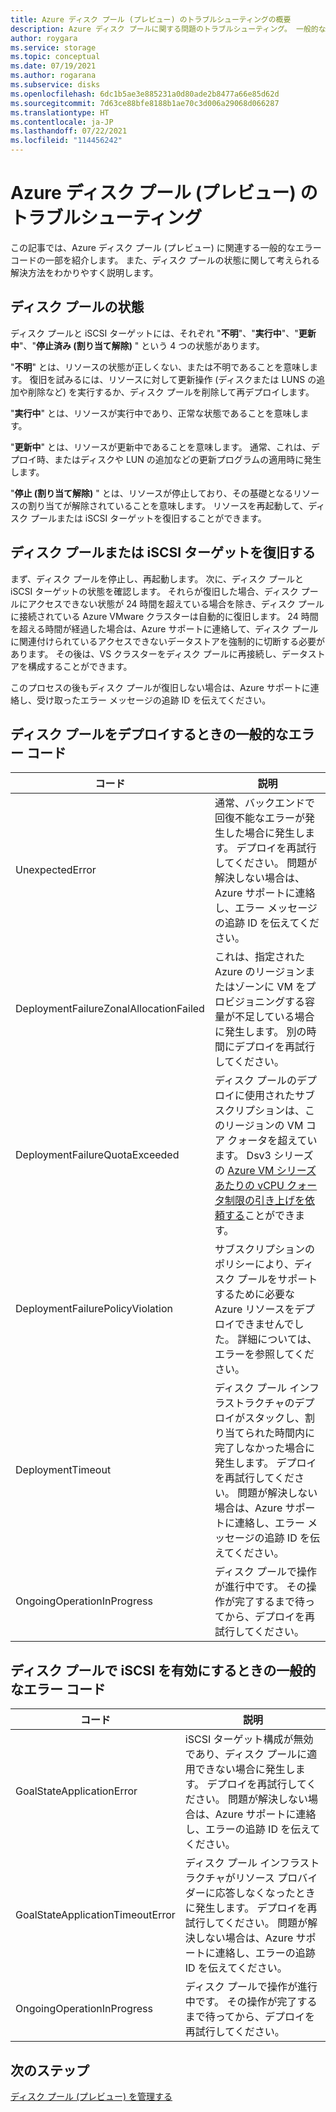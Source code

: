 ```yaml
---
title: Azure ディスク プール (プレビュー) のトラブルシューティングの概要
description: Azure ディスク プールに関する問題のトラブルシューティング。 一般的なエラー コードとその解決方法について説明します。
author: roygara
ms.service: storage
ms.topic: conceptual
ms.date: 07/19/2021
ms.author: rogarana
ms.subservice: disks
ms.openlocfilehash: 6dc1b5ae3e885231a0d80ade2b8477a66e85d62d
ms.sourcegitcommit: 7d63ce88bfe8188b1ae70c3d006a29068d066287
ms.translationtype: HT
ms.contentlocale: ja-JP
ms.lasthandoff: 07/22/2021
ms.locfileid: "114456242"
---
```

# <a name="troubleshoot-azure-disk-pools-preview"></a>Azure ディスク プール (プレビュー) のトラブルシューティング

この記事では、Azure ディスク プール (プレビュー) に関連する一般的なエラー コードの一部を紹介します。 また、ディスク プールの状態に関して考えられる解決方法をわかりやすく説明します。

## <a name="disk-pool-status"></a>ディスク プールの状態

ディスク プールと iSCSI ターゲットには、それぞれ "**不明**"、"**実行中**"、"**更新中**"、"**停止済み (割り当て解除)** " という 4 つの状態があります。

"**不明**" とは、リソースの状態が正しくない、または不明であることを意味します。 復旧を試みるには、リソースに対して更新操作 (ディスクまたは LUNS の追加や削除など) を実行するか、ディスク プールを削除して再デプロイします。

"**実行中**" とは、リソースが実行中であり、正常な状態であることを意味します。

"**更新中**" とは、リソースが更新中であることを意味します。 通常、これは、デプロイ時、またはディスクや LUN の追加などの更新プログラムの適用時に発生します。

"**停止 (割り当て解除)** " とは、リソースが停止しており、その基礎となるリソースの割り当てが解除されていることを意味します。 リソースを再起動して、ディスク プールまたは iSCSI ターゲットを復旧することができます。

## <a name="recover-a-disk-pool-or-an-iscsi-target"></a>ディスク プールまたは iSCSI ターゲットを復旧する

まず、ディスク プールを停止し、再起動します。 次に、ディスク プールと iSCSI ターゲットの状態を確認します。 それらが復旧した場合、ディスク プールにアクセスできない状態が 24 時間を超えている場合を除き、ディスク プールに接続されている Azure VMware クラスターは自動的に復旧します。 24 時間を超える時間が経過した場合は、Azure サポートに連絡して、ディスク プールに関連付けられているアクセスできないデータストアを強制的に切断する必要があります。 その後は、VS クラスターをディスク プールに再接続し、データストアを構成することができます。

このプロセスの後もディスク プールが復旧しない場合は、Azure サポートに連絡し、受け取ったエラー メッセージの追跡 ID を伝えてください。

## <a name="common-failure-codes-when-deploying-a-disk-pool"></a>ディスク プールをデプロイするときの一般的なエラー コード
 
|コード  |説明  |
|---------|---------|
|UnexpectedError     |通常、バックエンドで回復不能なエラーが発生した場合に発生します。 デプロイを再試行してください。 問題が解決しない場合は、Azure サポートに連絡し、エラー メッセージの追跡 ID を伝えてください。         |
|DeploymentFailureZonalAllocationFailed     |これは、指定された Azure のリージョンまたはゾーンに VM をプロビジョニングする容量が不足している場合に発生します。 別の時間にデプロイを再試行してください。         |
|DeploymentFailureQuotaExceeded     |ディスク プールのデプロイに使用されたサブスクリプションは、このリージョンの VM コア クォータを超えています。 Dsv3 シリーズの [Azure VM シリーズあたりの vCPU クォータ制限の引き上げを依頼する](../azure-portal/supportability/per-vm-quota-requests.md)ことができます。         |
|DeploymentFailurePolicyViolation     |サブスクリプションのポリシーにより、ディスク プールをサポートするために必要な Azure リソースをデプロイできませんでした。 詳細については、エラーを参照してください。         |
|DeploymentTimeout     |ディスク プール インフラストラクチャのデプロイがスタックし、割り当てられた時間内に完了しなかった場合に発生します。 デプロイを再試行してください。 問題が解決しない場合は、Azure サポートに連絡し、エラー メッセージの追跡 ID を伝えてください。         |
|OngoingOperationInProgress     |ディスク プールで操作が進行中です。 その操作が完了するまで待ってから、デプロイを再試行してください。         |

## <a name="common-failure-codes-when-enabling-iscsi-on-disk-pools"></a>ディスク プールで iSCSI を有効にするときの一般的なエラー コード

|コード  |説明  |
|---------|---------|
|GoalStateApplicationError     |iSCSI ターゲット構成が無効であり、ディスク プールに適用できない場合に発生します。 デプロイを再試行してください。 問題が解決しない場合は、Azure サポートに連絡し、エラーの追跡 ID を伝えてください。         |
|GoalStateApplicationTimeoutError     |ディスク プール インフラストラクチャがリソース プロバイダーに応答しなくなったときに発生します。 デプロイを再試行してください。 問題が解決しない場合は、Azure サポートに連絡し、エラーの追跡 ID を伝えてください。         |
|OngoingOperationInProgress     |ディスク プールで操作が進行中です。 その操作が完了するまで待ってから、デプロイを再試行してください。         |

## <a name="next-steps"></a>次のステップ

[ディスク プール (プレビュー) を管理する](disks-pools-manage.md)